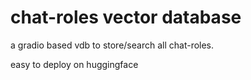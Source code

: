 # chat-roles vector database

a gradio based vdb to store/search all chat-roles.

easy to deploy on huggingface

